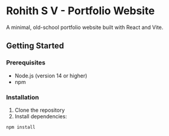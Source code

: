 # Rohith S V - Portfolio Website

A minimal, old-school portfolio website built with React and Vite.

## Getting Started

### Prerequisites
- Node.js (version 14 or higher)
- npm

### Installation

1. Clone the repository
2. Install dependencies:
```bash
npm install
